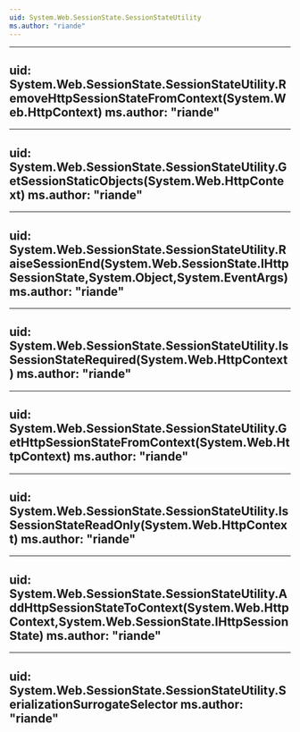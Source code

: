 ```yaml
---
uid: System.Web.SessionState.SessionStateUtility
ms.author: "riande"
---
```


---
uid: System.Web.SessionState.SessionStateUtility.RemoveHttpSessionStateFromContext(System.Web.HttpContext)
ms.author: "riande"
---

---
uid: System.Web.SessionState.SessionStateUtility.GetSessionStaticObjects(System.Web.HttpContext)
ms.author: "riande"
---

---
uid: System.Web.SessionState.SessionStateUtility.RaiseSessionEnd(System.Web.SessionState.IHttpSessionState,System.Object,System.EventArgs)
ms.author: "riande"
---

---
uid: System.Web.SessionState.SessionStateUtility.IsSessionStateRequired(System.Web.HttpContext)
ms.author: "riande"
---

---
uid: System.Web.SessionState.SessionStateUtility.GetHttpSessionStateFromContext(System.Web.HttpContext)
ms.author: "riande"
---

---
uid: System.Web.SessionState.SessionStateUtility.IsSessionStateReadOnly(System.Web.HttpContext)
ms.author: "riande"
---

---
uid: System.Web.SessionState.SessionStateUtility.AddHttpSessionStateToContext(System.Web.HttpContext,System.Web.SessionState.IHttpSessionState)
ms.author: "riande"
---

---
uid: System.Web.SessionState.SessionStateUtility.SerializationSurrogateSelector
ms.author: "riande"
---
